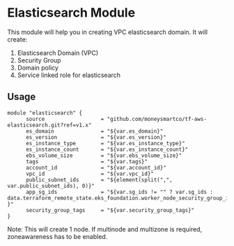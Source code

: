 # Elasticsearch Module

This module will help you in creating VPC elasticsearch domain. It will create:
1.	Elasticsearch Domain (VPC)
2.	Security Group
3.	Domain policy
4.	Service linked role for elasticsearch

## Usage

```
module "elasticsearch" {
	  source                  = "github.com/moneysmartco/tf-aws-elasticsearch.git?ref=v1.x"
	  es_domain               = "${var.es_domain}"
	  es_version              = "${var.es_version}"
	  es_instance_type        = "${var.es_instance_type}"
	  es_instance_count       = "${var.es_instance_count}"
	  ebs_volume_size         = "${var.ebs_volume_size}"
	  tags                    = "${var.tags}"
	  account_id              = "${var.account_id}"
	  vpc_id                  = "${var.vpc_id}"
	  public_subnet_ids       = "${element(split(",", var.public_subnet_ids), 0)}"
	  app_sg_ids              = "${var.sg_ids != "" ? var.sg_ids : data.terraform_remote_state.eks_foundation.worker_node_security_group_id }"
	  security_group_tags     = "${var.security_group_tags}"
}
```

Note: This will create 1 node. If multinode and multizone is required, zoneawareness has to be enabled.
